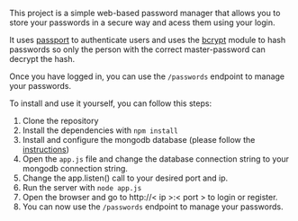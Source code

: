 This project is a simple web-based password manager that allows you to store your passwords in a secure way and acess them using your login.

It uses [passport](https://www.passportjs.org/) to authenticate users and uses the [bcrypt](https://www.npmjs.com/package/bcrypt) module to hash passwords so only the person with the correct master-password can decrypt the hash.

Once you have logged in, you can use the `/passwords` endpoint to manage your passwords.

To install and use it yourself, you can follow this steps:

1. Clone the repository
2. Install the dependencies with `npm install`
3. Install and configure the mongodb database (please follow the [instructions](https://docs.mongodb.com/manual/tutorial/install-mongodb-on-ubuntu/))
4. Open the `app.js` file and change the database connection string to your mongodb connection string.
5. Change the app.listen() call to your desired port and ip.
6. Run the server with `node app.js`
7. Open the browser and go to http://< ip >:< port > to login or register.
8. You can now use the `/passwords` endpoint to manage your passwords.